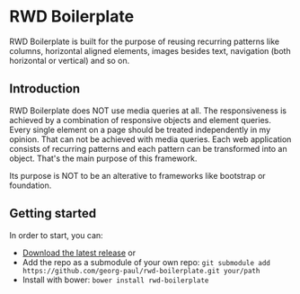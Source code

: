 RWD Boilerplate
=========

RWD Boilerplate is built for the purpose of reusing recurring patterns like columns, horizontal aligned elements, images besides text, navigation (both horizontal or vertical) and so on.

## Introduction

RWD Boilerplate does NOT use media queries at all. The responsiveness is achieved by a combination of responsive objects and element queries.
Every single element on a page should be treated independently in my opinion. That can not be achieved with media queries.
Each web application consists of recurring patterns and each pattern can be transformed into an object. That's the main purpose of this framework.

Its purpose is NOT to be an alterative to frameworks like bootstrap or foundation.

## Getting started

In order to start, you can:

* [Download the latest release](https://github.com/georg-paul/rwd-boilerplate/releases/tag/v0.1.0) or
* Add the repo as a submodule of your own repo: `git submodule add https://github.com/georg-paul/rwd-boilerplate.git your/path`
* Install with bower: `bower install rwd-boilerplate`
